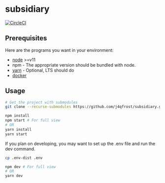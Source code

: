 # subsidiary
[![CircleCI](https://circleci.com/gh/j4qfrost/subsidiary.svg?style=svg)](https://circleci.com/gh/j4qfrost/subsidiary)
## Prerequisites

Here are the programs you want in your environment:
* [node](https://nodejs.org/en/) >=v11
* npm - The appropriate version should be bundled with node.
* [yarn](https://yarnpkg.com/en/docs/install) - Optional, LTS should do
* [docker](https://docs.docker.com/install/)

## Usage

```bash
# Get the project with submodules
git clone --recurse-submodules https://github.com/j4qfrost/subsidiary.git
```

```bash
npm install
npm start # For full view
# OR
yarn install
yarn start
```

If you plan on developing, you may want to set up the .env file and run the dev command.

```bash
cp .env-dist .env

npm dev # For full view
# OR
yarn dev 
```